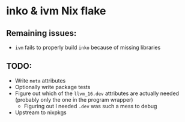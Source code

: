 # inko & ivm Nix flake

## Remaining issues:

+ `ivm` fails to properly build `inko` because of missing libraries

## TODO:

+ Write `meta` attributes
+ Optionally write package tests
+ Figure out which of the `llvm_16.dev` attributes are actually needed (probably only the one in the program wrapper)
  + Figuring out I needed `.dev` was such a mess to debug
+ Upstream to nixpkgs


